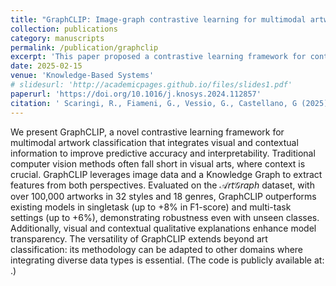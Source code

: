 ```yaml
---
title: "GraphCLIP: Image-graph contrastive learning for multimodal artwork classification"
collection: publications
category: manuscripts
permalink: /publication/graphclip
excerpt: 'This paper proposed a contrastive learning framework for context-aware explainable artwork classification.'
date: 2025-02-15
venue: 'Knowledge-Based Systems'
# slidesurl: 'http://academicpages.github.io/files/slides1.pdf'
paperurl: 'https://doi.org/10.1016/j.knosys.2024.112857'
citation: ' Scaringi, R., Fiameni, G., Vessio, G., Castellano, G (2025). &quot;GraphCLIP: Image-graph contrastive learning for multimodal artwork classification; <i>KBS</i>. 310 (112857).'
---
```


We present GraphCLIP, a novel contrastive learning framework for multimodal artwork classification that integrates visual and contextual information to improve predictive accuracy and interpretability. Traditional computer vision methods often fall short in visual arts, where context is crucial. GraphCLIP leverages image data and a Knowledge Graph to extract features from both perspectives. Evaluated on the $\mathcal{A}rt\mathcal{G}raph$ dataset,
with over 100,000 artworks in 32 styles and 18 genres, GraphCLIP outperforms existing models in singletask (up to +8% in F1-score) and multi-task settings (up to +6%), demonstrating robustness even with unseen classes. Additionally, visual and contextual qualitative explanations enhance model transparency. The versatility of GraphCLIP extends beyond art classification: its methodology can be adapted to other domains where integrating diverse data types is essential. (The code is publicly available at: [](https://github.com/CILABArtGraph/graphclip.git).)